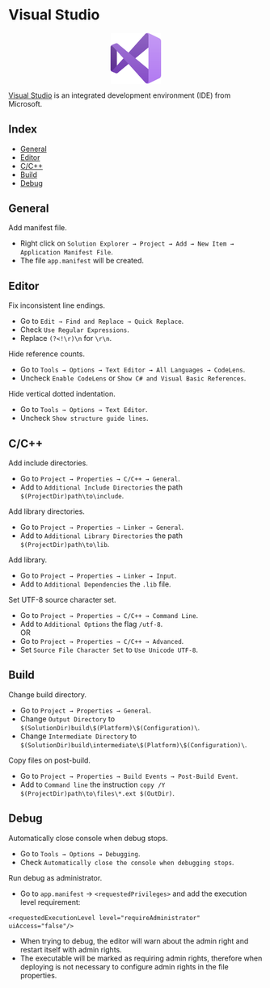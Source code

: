 # Visual Studio

<p align="center"><img align="center" width="20%" height="20%" src="assets/visualstudio.svg"></p>

[Visual Studio](https://en.wikipedia.org/wiki/Microsoft_Visual_Studio) is an integrated development environment (IDE) from Microsoft.

## Index

* [General](#general)
* [Editor](#editor)
* [C/C++](#cc)
* [Build](#build)
* [Debug](#debug)

## General

Add manifest file.
* Right click on `Solution Explorer → Project → Add → New Item → Application Manifest File`.
* The file `app.manifest` will be created.

## Editor

Fix inconsistent line endings.
* Go to `Edit → Find and Replace → Quick Replace`.
* Check `Use Regular Expressions`.
* Replace `(?<!\r)\n` for `\r\n`.

Hide reference counts.
* Go to `Tools → Options → Text Editor → All Languages → CodeLens`.
* Uncheck `Enable CodeLens` or `Show C# and Visual Basic References`.

Hide vertical dotted indentation.
* Go to `Tools → Options → Text Editor`.
* Uncheck `Show structure guide lines`.

## C/C++

Add include directories.
* Go to `Project → Properties → C/C++ → General`.
* Add to `Additional Include Directories` the path `$(ProjectDir)path\to\include`.

Add library directories.
* Go to `Project → Properties → Linker → General`.
* Add to `Additional Library Directories` the path `$(ProjectDir)path\to\lib`.

Add library.
* Go to `Project → Properties → Linker → Input`.
* Add to `Additional Dependencies` the `.lib` file.

Set UTF-8 source character set.
* Go to `Project → Properties → C/C++ → Command Line`.
* Add to `Additional Options` the flag `/utf-8`.
<br/>OR<br/>
* Go to `Project → Properties → C/C++ → Advanced`.
* Set `Source File Character Set` to `Use Unicode UTF-8`.

## Build

Change build directory.
* Go to `Project → Properties → General`.
* Change `Output Directory` to `$(SolutionDir)build\$(Platform)\$(Configuration)\`.
* Change `Intermediate Directory` to `$(SolutionDir)build\intermediate\$(Platform)\$(Configuration)\`.

Copy files on post-build.
* Go to `Project → Properties → Build Events → Post-Build Event`.
* Add to `Command line` the instruction `copy /Y $(ProjectDir)path\to\files\*.ext $(OutDir)`.

## Debug

Automatically close console when debug stops.
* Go to `Tools → Options → Debugging`.
* Check `Automatically close the console when debugging stops`.

Run debug as administrator.
* Go to `app.manifest` → `<requestedPrivileges>` and add the execution level requirement:
```
<requestedExecutionLevel level="requireAdministrator" uiAccess="false"/>
```
* When trying to debug, the editor will warn about the admin right and restart itself with admin rights.
* The executable will be marked as requiring admin rights, therefore when deploying is not necessary to configure admin rights in the file properties.
